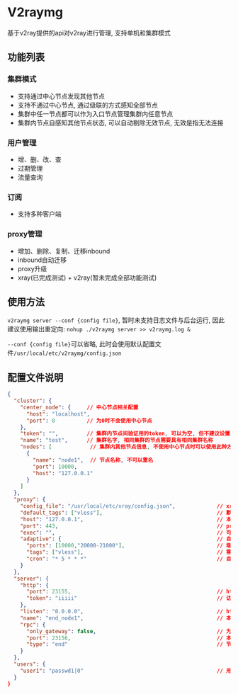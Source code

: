 # V2raymg

基于v2ray提供的api对v2ray进行管理, 支持单机和集群模式

## 功能列表

### 集群模式

- 支持通过中心节点发现其他节点
- 支持不通过中心节点, 通过级联的方式感知全部节点
- 集群中任一节点都可以作为入口节点管理集群内任意节点
- 集群内节点自感知其他节点状态, 可以自动剔除无效节点, 无效是指无法连接 

### 用户管理

- 增、删、改、查
- 过期管理
- 流量查询

### 订阅

- 支持多种客户端

### proxy管理

- 增加、删除、复制、迁移inbound
- inbound自动迁移
- proxy升级
- xray(已完成测试) + v2ray(暂未完成全部功能测试)

## 使用方法

`v2raymg server --conf {config file}`, 暂时未支持日志文件与后台运行, 因此建议使用输出重定向: `nohup ./v2raymg server >> v2raymg.log &`

`--conf {config file}`可以省略, 此时会使用默认配置文件`/usr/local/etc/v2raymg/config.json`
## 配置文件说明

```json
{
  "cluster": {
    "center_node": {     // 中心节点相关配置
      "host": "localhost",  
      "port": 0          // 为0时不会使用中心节点
    },
    "token": "",         // 集群内节点间验证用的token, 可以为空, 但不建议设置为空
    "name": "test",      // 集群名字, 相同集群的节点需要具有相同集群名称
    "nodes": [            // 集群内其他节点信息, 不使用中心节点时可以使用此种方式搭建集群, 只要集群中不存在孤岛节点, 集群内的节点即可全部互相感知
      {
        "name": "node1",  // 节点名称, 不可以重名
        "port": 10000,
        "host": "127.0.0.1"
      }
    ]
  },
  "proxy": {             
    "config_file": "/usr/local/etc/xray/config.json",             // xray/v2ray配置文件路径
    "default_tags": ["vless"],                                    // 默认操作的inbound  tag, 为空时会在全部外部inbound上操作
    "host": "127.0.0.1",                                          // 本地的ip/host, 生成订阅时需要用到
    "port": 443,                                                  // proxy的端口, 不填时会使用proxy config中的监听端口, 不支持port range
    "exec": "",                                                   // 可执行文件路径, 填写后v2raymg会接管进程的运行, 同时可以实现升级管理
    "adaptive": {                                                 // 自适应配置
      "ports": [10000,"20000-21000"],                             // 端口范围, 自动更换时会从该端口范围内随机选择一个
      "tags": ["vless"],                                          // 需要自动更换端口的inbound tag
      "cron": "* 5 * * *"                                         // 自动更换端口任务的执行周期规则, 采用cron进行调度, 默认为"* 5 * * *"
    }
  },
  "server": {                                                     
    "http": {                                                     
      "port": 23155,                                              // http服务监听端口
      "token": "iiiii"                                            // 访问http服务时的token, 每个节点的token可以不同
    },
    "listen": "0.0.0.0",                                          // http与rpc服务监听地址
    "name": "end_node1",                                          // 本地节点名称
    "rpc": { 
      "only_gateway": false,                                      // 为true时表示当前节点仅负责转发, 不负责proxy管理等工作
      "port": 23156,                                              // 本地监听的rpc端口
      "type": "end"                                               // 节点类型, center|end
    }
  },
  "users": {
    "user1": "passwd1|0"                                          // 用户列表 key = {user name}, value = {passwrod}|{expire time}, expire time为过期时间的时间戳, 0时表示不过期,
  }
}
```